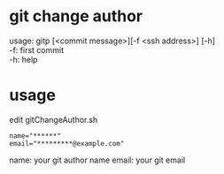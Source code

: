 # git change author
usage: gitp [\<commit message\>][-f \<ssh address\>] [-h]  
	-f: first commit  
	-h: help  

# usage
edit gitChangeAuthor.sh

```shellscript
name="******"
email="*********@example.com"
```
name: your git author name
email: your git email
